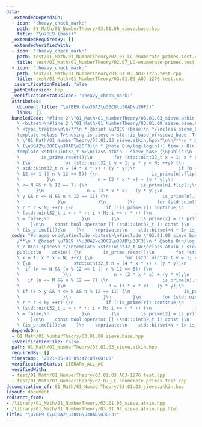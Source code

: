 ```yaml
---
data:
  _extendedDependsOn:
  - icon: ':heavy_check_mark:'
    path: 01_Math/01_NumberTheory/03.01.00_sieve.base.hpp
    title: "\u7BE9 (base)"
  _extendedRequiredBy: []
  _extendedVerifiedWith:
  - icon: ':heavy_check_mark:'
    path: test/01_Math/01_NumberTheory/02.07_LC-enumerate-primes.test.cpp
    title: test/01_Math/01_NumberTheory/02.07_LC-enumerate-primes.test.cpp
  - icon: ':heavy_check_mark:'
    path: test/01_Math/01_NumberTheory/03.01.03_AOJ-1276.test.cpp
    title: test/01_Math/01_NumberTheory/03.01.03_AOJ-1276.test.cpp
  _isVerificationFailed: false
  _pathExtension: hpp
  _verificationStatusIcon: ':heavy_check_mark:'
  attributes:
    document_title: "\u7BE9 (\u30A2\u30C8\u30AD\u30F3)"
    links: []
  bundledCode: "#line 2 \"01_Math/01_NumberTheory/03.01.03_sieve.atkin.hpp\"\n#include\
    \ <bitset>\n#line 2 \"01_Math/01_NumberTheory/03.01.00_sieve.base.hpp\"\n#include\
    \ <type_traits>\n\n/**\n * @brief \u7BE9 (base)\n */\nclass sieve_base {};\n\n\
    template <class T>\nusing is_sieve = std::is_base_of<sieve_base, T>;\n#line 4\
    \ \"01_Math/01_NumberTheory/03.01.03_sieve.atkin.hpp\"\n\n/**\n * @brief \u7BE9\
    \ (\u30A2\u30C8\u30AD\u30F3)\n * @note O(n/log(log(n))) time / O(n) space\n */\n\
    template <std::uint32_t N>\nclass atkin : sieve_base {\npublic:\n    atkin() {\n\
    \        is_prime.reset();\n        for (std::uint32_t x = 1; x * x < N; ++x)\
    \ {\n            for (std::uint32_t y = 1; y * y < N; ++y) {\n               \
    \ std::uint32_t n = (4 * x * x) + (y * y);\n                if (n <= N && (n %\
    \ 12 == 1 || n % 12 == 5)) {\n                    is_prime[n].flip();\n      \
    \          }\n                n = (3 * x * x) + (y * y);\n                if (n\
    \ <= N && n % 12 == 7) {\n                    is_prime[n].flip();\n          \
    \      }\n                n = (3 * x * x) - (y * y);\n                if (x >\
    \ y && n <= N && n % 12 == 11) {\n                    is_prime[n].flip();\n  \
    \              }\n            }\n        }\n        for (std::uint32_t r = 5;\
    \ r * r < N; ++r) {\n            if (!is_prime[r]) continue;\n            for\
    \ (std::uint32_t i = r * r; i < N; i += r * r) {\n                is_prime[i]\
    \ = false;\n            }\n        }\n        is_prime[2] = is_prime[3] = true;\n\
    \    }\n\n    const bool operator [] (std::uint32_t i) const {\n        return\
    \ (is_prime[i]);\n    }\n    \nprivate:\n    std::bitset<N + 1> is_prime;\n};\n"
  code: "#pragma once\n#include <bitset>\n#include \"03.01.00_sieve.base.hpp\"\n\n\
    /**\n * @brief \u7BE9 (\u30A2\u30C8\u30AD\u30F3)\n * @note O(n/log(log(n))) time\
    \ / O(n) space\n */\ntemplate <std::uint32_t N>\nclass atkin : sieve_base {\n\
    public:\n    atkin() {\n        is_prime.reset();\n        for (std::uint32_t\
    \ x = 1; x * x < N; ++x) {\n            for (std::uint32_t y = 1; y * y < N; ++y)\
    \ {\n                std::uint32_t n = (4 * x * x) + (y * y);\n              \
    \  if (n <= N && (n % 12 == 1 || n % 12 == 5)) {\n                    is_prime[n].flip();\n\
    \                }\n                n = (3 * x * x) + (y * y);\n             \
    \   if (n <= N && n % 12 == 7) {\n                    is_prime[n].flip();\n  \
    \              }\n                n = (3 * x * x) - (y * y);\n               \
    \ if (x > y && n <= N && n % 12 == 11) {\n                    is_prime[n].flip();\n\
    \                }\n            }\n        }\n        for (std::uint32_t r = 5;\
    \ r * r < N; ++r) {\n            if (!is_prime[r]) continue;\n            for\
    \ (std::uint32_t i = r * r; i < N; i += r * r) {\n                is_prime[i]\
    \ = false;\n            }\n        }\n        is_prime[2] = is_prime[3] = true;\n\
    \    }\n\n    const bool operator [] (std::uint32_t i) const {\n        return\
    \ (is_prime[i]);\n    }\n    \nprivate:\n    std::bitset<N + 1> is_prime;\n};"
  dependsOn:
  - 01_Math/01_NumberTheory/03.01.00_sieve.base.hpp
  isVerificationFile: false
  path: 01_Math/01_NumberTheory/03.01.03_sieve.atkin.hpp
  requiredBy: []
  timestamp: '2021-05-03 05:47:03+00:00'
  verificationStatus: LIBRARY_ALL_AC
  verifiedWith:
  - test/01_Math/01_NumberTheory/03.01.03_AOJ-1276.test.cpp
  - test/01_Math/01_NumberTheory/02.07_LC-enumerate-primes.test.cpp
documentation_of: 01_Math/01_NumberTheory/03.01.03_sieve.atkin.hpp
layout: document
redirect_from:
- /library/01_Math/01_NumberTheory/03.01.03_sieve.atkin.hpp
- /library/01_Math/01_NumberTheory/03.01.03_sieve.atkin.hpp.html
title: "\u7BE9 (\u30A2\u30C8\u30AD\u30F3)"
---
```


